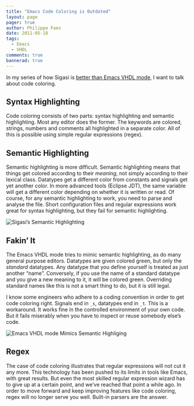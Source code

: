 ```yaml
---
title: "Emacs Code Coloring is Outdated"
layout: page 
pager: true
author: Philippe Faes
date: 2011-05-18
tags: 
  - Emacs
  - VHDL
comments: true
bannerad: true
---
```


In my series of how Sigasi is [better than Emacs VHDL mode](/opinion/emacs), I want to talk about code coloring.

## Syntax Highlighting

Code coloring consists of two parts: syntax highlighting and semantic
highlighting. Most any editor does the former. The keywords are colored,
strings, numbers and comments all highlighted in a separate color. All of
this is possible using simple regular expressions (regex).

## Semantic Highlighting

Semantic highlighting is more difficult. Semantic highlighting means
that things get colored according to their <em>meaning</em>, not simply
according to their lexical class. Datatypes get a different color from
constants and signals get yet another color. In more advanced tools
(Eclipse JDT), the same variable will get a different color depending on
whether it is written or read. Of course, for any semantic highlighting
to work, you need to parse and analyse the file. Short configuration
files and regular expressions work great for syntax highlighting, but
they fail for semantic highlighting.

![Sigasi’s Semantic Highlighting](/img/opinion/emacs/semantic_highlight.png)

## Fakin’ It

The Emacs VHDL mode tries to mimic semantic highlighting, as do many general purpose editors. Datatypes
are given colored green, but only the <em>standard</em> datatypes. Any
datatype that you define yourself is treated as just another “name”.
Conversely, if you use the name of a standard datatype and you give a
new meaning to it, it will be colored green. Overriding standard names
like this is not a smart thing to do, but it is still legal.

I know some engineers who adhere to a coding convention in order to get
code coloring right. Signals end in `_s`, datatypes end in
`_t`. This is a workaround. It works fine in the controlled
environment of your own code. But it fails miserably when you have to
inspect or reuse somebody else’s code.

![Emacs VHDL mode Mimics Semantic Highliging](/img/opinion/emacs/emacs_highlight.png)

## Regex

The case of code coloring illustrates that regular expressions will not
cut it any more. This technology has been pushed to its limits in tools
like Emacs, with great results. But even the most skilled regular
expression wizard has to give up at a certain point, and we’ve reached
that point a while ago. In order to move forward and keep improving
features like code coloring, regex will no longer serve you well.
Built-in parsers are the answer.

